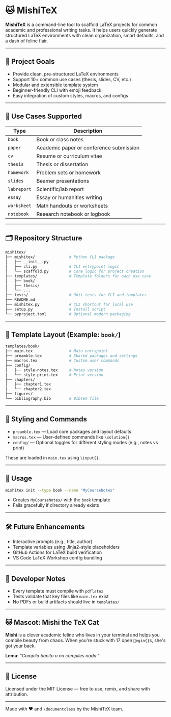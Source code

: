 # 🐱 MishiTeX

**MishiTeX** is a command-line tool to scaffold LaTeX projects for common academic and professional writing tasks. It helps users quickly generate structured LaTeX environments with clean organization, smart defaults, and a dash of feline flair.

---

## 🎯 Project Goals
- Provide clean, pre-structured LaTeX environments
- Support 10+ common use cases (thesis, slides, CV, etc.)
- Modular and extensible template system
- Beginner-friendly CLI with emoji feedback
- Easy integration of custom styles, macros, and configs

---

## 🧩 Use Cases Supported
| Type       | Description                              |
|------------|------------------------------------------|
| `book`     | Book or class notes                      |
| `paper`    | Academic paper or conference submission  |
| `cv`       | Resume or curriculum vitae               |
| `thesis`   | Thesis or dissertation                   |
| `homework` | Problem sets or homework                 |
| `slides`   | Beamer presentations                     |
| `labreport`| Scientific/lab report                    |
| `essay`    | Essay or humanities writing              |
| `worksheet`| Math handouts or worksheets              |
| `notebook` | Research notebook or logbook             |

---

## 🗂️ Repository Structure
```bash
mishitex/
├── mishitex/               # Python CLI package
│   ├── __init__.py
│   ├── cli.py              # CLI entrypoint logic
│   └── scaffold.py         # Core logic for project creation
├── templates/              # Template folders for each use case
│   ├── book/
│   ├── thesis/
│   └── ...
├── tests/                  # Unit tests for CLI and templates
├── README.md
├── mishitex.py             # CLI shortcut for local use
├── setup.py                # Install script
└── pyproject.toml          # Optional modern packaging
```

---

## 🧱 Template Layout (Example: `book/`)
```bash
templates/book/
├── main.tex                # Main entrypoint
├── preamble.tex            # Shared packages and settings
├── macros.tex              # Custom user commands
├── config/
│   ├── style-notes.tex     # Notes version
│   └── style-print.tex     # Print version
├── chapters/
│   ├── chapter1.tex
│   └── chapter2.tex
├── figures/
└── bibliography.bib        # BibTeX file
```

---

## 🎨 Styling and Commands
- `preamble.tex` — Load core packages and layout defaults
- `macros.tex` — User-defined commands like `\solution{}`
- `config/` — Optional toggles for different styling modes (e.g., notes vs print)

These are loaded in `main.tex` using `\input{}`.

---

## 🚀 Usage
```bash
mishitex init --type book --name "MyCourseNotes"
```
- Creates `MyCourseNotes/` with the `book` template
- Fails gracefully if directory already exists

---

## 🛠️ Future Enhancements
- Interactive prompts (e.g., title, author)
- Template variables using Jinja2-style placeholders
- GitHub Actions for LaTeX build verification
- VS Code LaTeX Workshop config bundling

---

## 🧪 Developer Notes
- Every template must compile with `pdflatex`
- Tests validate that key files like `main.tex` exist
- No PDFs or build artifacts should live in `templates/`

---

## 🐱 Mascot: Mishi the TeX Cat
**Mishi** is a clever academic feline who lives in your terminal and helps you compile beauty from chaos. When you're stuck with 17 open `egin{}`s, she's got your back.

**Lema**: *"Compila bonito o no compiles nada."*

---

## 📄 License
Licensed under the MIT License — free to use, remix, and share with attribution.

---

Made with ❤️ and `\documentclass` by the MishiTeX team.
